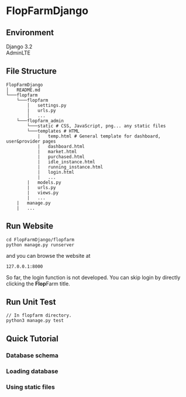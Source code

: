 <!--
 * @Author: your name
 * @Date: 2021-04-29 23:11:51
 * @LastEditTime: 2021-04-30 02:06:30
 * @LastEditors: Please set LastEditors
 * @Description: In User Settings Edit
 * @FilePath: /FlopFarmDjango/README.md
-->
# FlopFarmDjango
## Environment
Django 3.2  
AdminLTE
## File Structure
```
FlopFarmDjango
│   README.md  
└───flopfarm
    └───flopfarm
        │   settings.py
        |   urls.py
        │   ...
    └───flopfarm_admin
        └───static # CSS, JavaScript, png... any static files
        └───templates # HTML
            |   temp.html # General template for dashboard, user&provider pages
            |   dashboard.html
            |   market.html
            |   purchased.html
            |   idle_instance.html
            |   running_instance.html
            |   login.html
            |   ...
        |   models.py
        |   urls.py
        |   views.py
        |   ...
    |   manage.py
    |   ...
```
## Run Website
```
cd FlopFarmDjango/flopfarm
python manage.py runserver
```
and you can browse the website at 
```
127.0.0.1:8000
```
So far, the login function is not developed. You can skip login by directly clicking the **Flop**Farm title.

## Run Unit Test
```
// In flopfarm directory.
python3 manage.py test
```

## Quick Tutorial
### Database schema
### Loading database
### Using static files